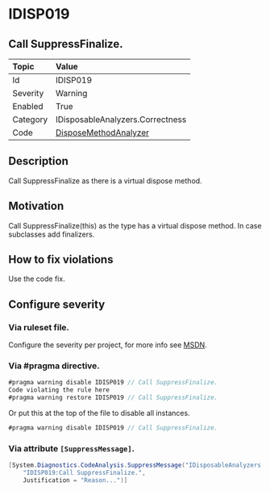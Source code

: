 # IDISP019
## Call SuppressFinalize.

| Topic    | Value
| :--      | :-- |
| Id       | IDISP019
| Severity | Warning
| Enabled  | True
| Category | IDisposableAnalyzers.Correctness
| Code     | [DisposeMethodAnalyzer]([DisposeMethodAnalyzer](https://github.com/DotNetAnalyzers/IDisposableAnalyzers/blob/master/IDisposableAnalyzers/Analyzers/DisposeMethodAnalyzer.cs))

## Description

Call SuppressFinalize as there is a virtual dispose method.

## Motivation

Call SuppressFinalize(this) as the type has a virtual dispose method.
In case subclasses add finalizers.


## How to fix violations

Use the code fix.

<!-- start generated config severity -->
## Configure severity

### Via ruleset file.

Configure the severity per project, for more info see [MSDN](https://msdn.microsoft.com/en-us/library/dd264949.aspx).

### Via #pragma directive.
```C#
#pragma warning disable IDISP019 // Call SuppressFinalize.
Code violating the rule here
#pragma warning restore IDISP019 // Call SuppressFinalize.
```

Or put this at the top of the file to disable all instances.
```C#
#pragma warning disable IDISP019 // Call SuppressFinalize.
```

### Via attribute `[SuppressMessage]`.

```C#
[System.Diagnostics.CodeAnalysis.SuppressMessage("IDisposableAnalyzers.Correctness", 
    "IDISP019:Call SuppressFinalize.", 
    Justification = "Reason...")]
```
<!-- end generated config severity -->
